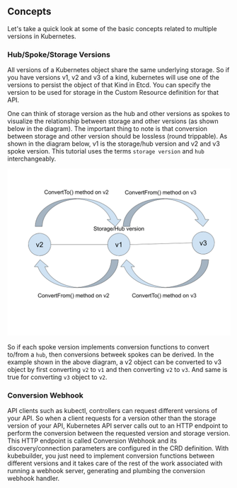 
## Concepts
Let's take a quick look at some of the basic concepts related to multiple
versions in Kubernetes.

### Hub/Spoke/Storage Versions
All versions of a Kubernetes object share the same underlying storage. So if you
have versions v1, v2 and v3 of a kind, kubernetes will use one of the versions to
persist the object of that Kind in Etcd. You can specify the version to be used
for storage in the Custom Resource definition for that API.

One can think of storage version as the hub and other versions as spokes to visualize the
relationship between storage and other versions (as shown below in the diagram).
The important thing to note is that conversion between storage and other version
should be lossless (round trippable). As shown in the diagram below, v1 is the 
storage/hub version and v2 and v3 spoke version. This tutorial uses 
the terms `storage version` and `hub` interchangeably.

![conversion-image](./conversion-diagram.png)

So if each spoke version implements conversion functions to convert
to/from a `hub`, then conversions betweek spokes can be derived. In the example
shown in the above diagram, a v2 object can be converted to v3 object by first
converting `v2` to `v1` and then converting `v2` to `v3`. And same is true for
converting `v3` object to `v2`.

### Conversion Webhook
API clients such as kubectl, controllers can request different versions of your
API. So when a client requests for a version other than the storage version of
your API, Kubernetes API server calls out to an HTTP endpoint to perform the
conversion between the requested version and storage version. This HTTP endpoint
is called Conversion Webhook and its discovery/connection parameters are
configured in the CRD definition. With kubebuilder, you just need to implement
conversion functions between different versions and it takes care of the rest of
the work associated with running a webhook server, generating and plumbing the 
conversion webhook handler.


